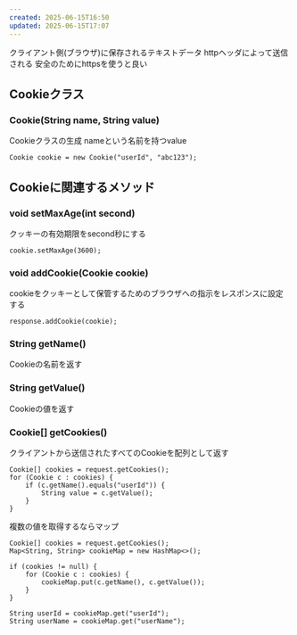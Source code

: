 ```yaml
---
created: 2025-06-15T16:50
updated: 2025-06-15T17:07
---
```

クライアント側(ブラウザ)に保存されるテキストデータ
httpヘッダによって送信される
安全のためにhttpsを使うと良い

## Cookieクラス
### Cookie(String name, String value)
Cookieクラスの生成
nameという名前を持つvalue

```
Cookie cookie = new Cookie("userId", "abc123");
```

## Cookieに関連するメソッド

### void setMaxAge(int second)
クッキーの有効期限をsecond秒にする

```
cookie.setMaxAge(3600);
```
### void addCookie(Cookie cookie)
cookieをクッキーとして保管するためのブラウザへの指示をレスポンスに設定する

```
response.addCookie(cookie);
```
### String getName()
Cookieの名前を返す

### String getValue()
Cookieの値を返す

### Cookie[] getCookies()
クライアントから送信されたすべてのCookieを配列として返す
```
Cookie[] cookies = request.getCookies();
for (Cookie c : cookies) {
    if (c.getName().equals("userId")) {
        String value = c.getValue();
    }
}
```

複数の値を取得するならマップ
```
Cookie[] cookies = request.getCookies();
Map<String, String> cookieMap = new HashMap<>();

if (cookies != null) {
    for (Cookie c : cookies) {
        cookieMap.put(c.getName(), c.getValue());
    }
}

String userId = cookieMap.get("userId");
String userName = cookieMap.get("userName");

```
